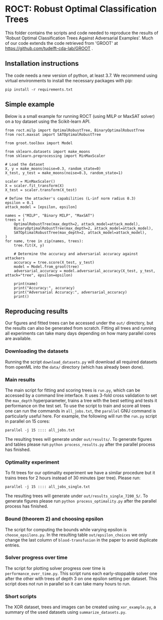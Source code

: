 # ROCT: Robust Optimal Classification Trees

This folder contains the scripts and code needed to reproduce the results of 'Robust Optimal Classification Trees Against Adversarial Examples'. Much of our code extends the code retrieved from 'GROOT' at https://github.com/tudelft-cda-lab/GROOT .

## Installation instructions
The code needs a new version of python, at least 3.7. We recommend using virtual environments to install the necessary packages with pip:
```
pip install -r requirements.txt
```

## Simple example
Below is a small example for running ROCT (using MILP or MaxSAT solver) on a toy dataset using the Scikit-learn API.

```python3
from roct.milp import OptimalRobustTree, BinaryOptimalRobustTree
from roct.maxsat import SATOptimalRobustTree

from groot.toolbox import Model

from sklearn.datasets import make_moons
from sklearn.preprocessing import MinMaxScaler

# Load the dataset
X, y = make_moons(noise=0.3, random_state=0)
X_test, y_test = make_moons(noise=0.3, random_state=1)

scaler = MinMaxScaler()
X = scaler.fit_transform(X)
X_test = scaler.transform(X_test)

# Define the attacker's capabilities (L-inf norm radius 0.3)
epsilon = 0.1
attack_model = [epsilon, epsilon]

names = ("MILP", "Binary MILP", "MaxSAT")
trees = (
    OptimalRobustTree(max_depth=2, attack_model=attack_model),
    BinaryOptimalRobustTree(max_depth=2, attack_model=attack_model),
    SATOptimalRobustTree(max_depth=2, attack_model=attack_model),
)
for name, tree in zip(names, trees):
    tree.fit(X, y)

    # Determine the accuracy and adversarial accuracy against attackers
    accuracy = tree.score(X_test, y_test)
    model = Model.from_groot(tree)
    adversarial_accuracy = model.adversarial_accuracy(X_test, y_test, attack="tree", epsilon=epsilon)

    print(name)
    print("Accuracy:", accuracy)
    print("Adversarial Accuracy:", adversarial_accuracy)
    print()
```

## Reproducing results
Our figures and fitted trees can be accessed under the `out/` directory, but the results can also be generated from scratch. Fitting all trees and running all experiments can take many days depending on how many parallel cores are available.

### Downloading the datasets
Running the script `download_datasets.py` will download all required datasets from openML into the `data/` directory (which has already been done).

### Main results
The main script for fitting and scoring trees is `run.py`, which can be accessed by a command line interface. It uses 3-fold cross validation to set the `max_depth` hyperparameter, trains a tree with the best setting and tests it performance on the test set. To use the script to train and score all trees one can run the commands in `all_jobs.txt`, the `parallel` GNU command is particularly useful here. For example, the following will run the `run.py` script in parallel on 15 cores:
```
parallel -j 15 :::: all_jobs.txt
```
The resulting trees will generate under `out/results/`. To generate figures and tables please run `python process_results.py` after the parallel process has finished.

### Optimality experiment
To fit trees for our optimality experiment we have a similar procedure but it trains trees for 2 hours instead of 30 minutes (per tree). Please run:
```
parallel -j 15 :::: all_jobs_single.txt
```
The resulting trees will generate under `out/results_single_7200_5/`. To generate figures please run `python process_optimality.py` after the parallel process has finished.

### Bound (theorem 2) and choosing epsilon
The script for computing the bounds while varying epsilon is `choose_epsilons.py`. In the resulting table `out/epsilon_choices` we only change the last column of `blood-transfusion` in the paper to avoid duplicate entries.

### Solver progress over time
The script for plotting solver progress over time is `performance_over_time.py`. This script runs each early-stoppable solver one after the other with trees of depth 3 on one epsilon setting per dataset. This script does not run in parallel so it can take many hours to run.

### Short scripts
The XOR dataset, trees and images can be created using `xor_example.py`, a summary of the used datasets using `summarize_datasets.py`.
